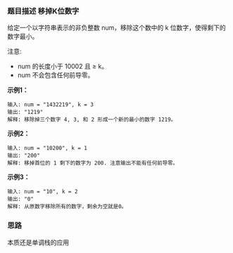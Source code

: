 ### 题目描述 移掉K位数字

给定一个以字符串表示的非负整数 num，移除这个数中的 k 位数字，使得剩下的数字最小。

注意:

- num 的长度小于 10002 且 ≥ k。
- num 不会包含任何前导零。

**示例1：**
```
输入: num = "1432219", k = 3
输出: "1219"
解释: 移除掉三个数字 4, 3, 和 2 形成一个新的最小的数字 1219。
```
**示例2：**
```
输入: num = "10200", k = 1
输出: "200"
解释: 移掉首位的 1 剩下的数字为 200. 注意输出不能有任何前导零。
```
**示例3：**
```
输入: num = "10", k = 2
输出: "0"
解释: 从原数字移除所有的数字，剩余为空就是0。
```

### 思路

本质还是单调栈的应用

```c++

```
